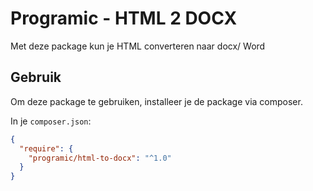 # Programic - HTML 2 DOCX

Met deze package kun je HTML converteren naar docx/ Word

## Gebruik
Om deze package te gebruiken, installeer je de package via composer.

In je `composer.json`:
```json
{
  "require": {
    "programic/html-to-docx": "^1.0"
  }
}
```
